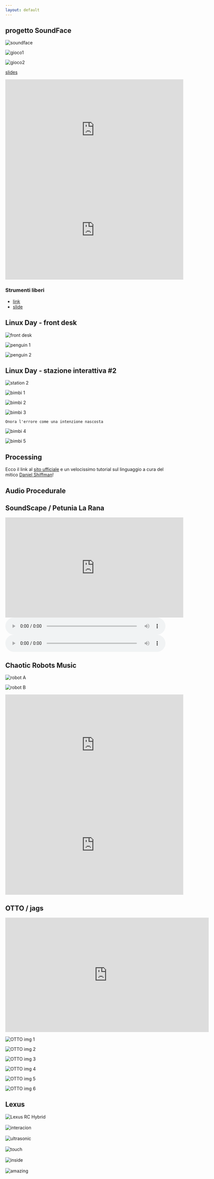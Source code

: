 ```yaml
---
layout: default
---
```


## progetto SoundFace

![soundface](assets/soundface/orizzontale.jpg)

![gioco1](assets/soundface/giocatori-1.jpg)

![gioco2](assets/soundface/giocatori-3.jpg)

[slides](http://www.limulo.net/resources/electropark-2013/Electropark-2013-slides.pdf)

<div>
<iframe width="560" height="315" src="https://www.youtube.com/embed/0xcAOFFxWuc" frameborder="0" allowfullscreen></iframe>
</div>

<div>
<iframe width="560" height="315" src="https://www.youtube.com/embed/tiX9etAAEcI" frameborder="0" allowfullscreen></iframe>
</div>

### Strumenti liberi

* [link](https://github.com/ariutti/book-test/blob/master/chapters/01-chapter1.md)
* [slide](assets/bignami.pdf)



## Linux Day - front desk

![front desk](assets/linuxday2016/station_7.png)

![penguin 1](assets/linuxday2016/IMG_0868.jpg)

![penguin 2](assets/linuxday2016/IMG_0864.jpg)

## Linux Day - stazione interattiva #2

![station 2](assets/linuxday2016/station_2bis.png)

![bimbi 1](assets/linuxday2016/IMG_0860.jpg)

![bimbi 2](assets/linuxday2016/IMG_0915.jpg)

![bimbi 3](assets/linuxday2016/IMG_0927.jpg)

```
Onora l'errore come una intenzione nascosta
```

![bimbi 4](assets/linuxday2016/IMG_0921.jpg)

![bimbi 5](assets/linuxday2016/IMG_0917.jpg)


## Processing

Ecco il link al [sito ufficiale](https://processing.org/) e un velocissimo tutorial sul linguaggio a cura del mitico [Daniel Shiffman](http://hello.processing.org/)!

## Audio Procedurale

## SoundScape / Petunia La Rana

<div>
<iframe width="560" height="315" src="https://www.youtube.com/embed/eeRPe6KmdKI" frameborder="0" allowfullscreen></iframe>
</div>

  <div>
  <audio controls="controls" style="width:100%;">
    Your browser does not support the <code>audio</code> element.
    <source src="assets/sounds/sottofondo_canneto_pink.ogg" type="audio/ogg">
  </audio>
  </div>

  <div>
  <audio controls="controls" style="width:100%;">
    Your browser does not support the <code>audio</code> element.
    <source src="assets/sounds/sottofondo_rane.ogg" type="audio/ogg">
  </audio>
  </div>

## Chaotic Robots Music

![robot A](assets/chaoticrobots/a.jpg)

![robot B](assets/chaoticrobots/b.jpg)

<div>
<iframe width="560" height="315" src="https://www.youtube.com/embed/SDqNaqEHwzE" frameborder="0" allowfullscreen></iframe>
</div>

<div>
<iframe width="560" height="315" src="https://www.youtube.com/embed/AFzdYw6yQ4o" frameborder="0" allowfullscreen></iframe>
</div>

## OTTO / jags

<div>
<iframe src="https://player.vimeo.com/video/118407522" width="640" height="360" frameborder="0" webkitallowfullscreen mozallowfullscreen allowfullscreen></iframe>
</div>

![OTTO img 1](assets/otto/1.png)

![OTTO img 2](assets/otto/2.png)

![OTTO img 3](assets/otto/3.png)

![OTTO img 4](assets/otto/4.png)

![OTTO img 5](assets/otto/5.png)

![OTTO img 6](assets/otto/6.png)

## Lexus

<div>
<img src="http://www.specialglue.it/wp-content/uploads/bfi_thumb/incontri-d-musica-lexus-amazing-sound-experience-brand-activation-cover-1-mx41c88j3e5iu2je0so14z4qy9rek7y164ql76otqg.jpg" alt="Lexus RC Hybrid" />
</div>
<br/>
<div>
<img src="http://www.specialglue.it/wp-content/uploads/2016/09/incontri-d-musica-lexus-amazing-sound-experience-brand-activation-13.jpg" alt="interacion" />
</div>
<br/>
<div>
<img src="http://www.specialglue.it/wp-content/uploads/2016/09/incontri-d-musica-lexus-amazing-sound-experience-brand-activation-1.jpg" alt="ultrasonic" />
<br/>
</div>
<br/>
<div>
<img src="http://www.specialglue.it/wp-content/uploads/2016/09/incontri-d-musica-lexus-amazing-sound-experience-brand-activation-6.jpg" alt="touch" />
<br/>
</div>
<br/>
<div>
<img src="http://www.specialglue.it/wp-content/uploads/2016/09/incontri-d-musica-lexus-amazing-sound-experience-brand-activation-11.jpg" alt="inside" />
</div>
<br/>
<div>
<img src="http://www.specialglue.it/wp-content/uploads/2016/09/incontri-d-musica-lexus-amazing-sound-experience-brand-activation-12.jpg" alt="amazing" />
</div>
<br/>





